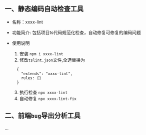 ## 一、静态编码自动检查工具 
- 名称：xxxx-lint
- 功能简介: 包括项目ts代码规范化检查，自动修复可修复的编码问题
- 使用说明
  
  1. 安装 `npm i xxxx-lint`
  2. 修改`tslint.json`文件,全选替换为

  ```
    {
      "extends": "xxxx-lint",
      rules: {}
    }
  ```
  3. 执行检查 `npx xxxx-lint`
  4. 自动修复 `npx xxxx-lint-fix`
  
## 二、前端`bug`导出分析工具
...
